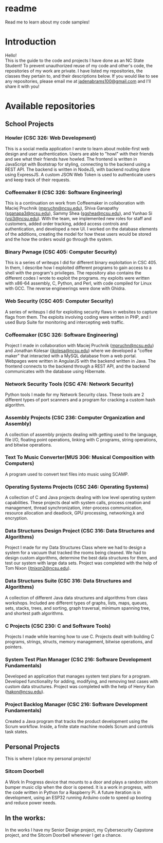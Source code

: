 # readme
Read me to learn about my code samples!
# Introduction
Hello!  
This is the guide to the code and projects I have done as an NC State Student! To prevent unauthorized reuse of my code and other's code, the repositories of my work are private. I have listed my repositories, the classes they pertain to, and their descriptions below. If you would like to see any repositories, please email me at jadenabrams100@gmail.com and I'll share it with you!

# Available repositories

## School Projects

### Howler (CSC 326: Web Development)
This is a social media application I wrote to learn about mobile-first web design and user authentication. Users are able to "howl" with their friends and see what their friends have howled. The frontend is written in JavaScript with Bootstrap for styling, connecting to the backend using a REST API. The backend is written in NodeJS, with backend routing done using ExpressJS. A custom JSON Web Token is used to authenticate users and keep track of their requests.

### Coffeemaker II (CSC 326: Software Engineering)
This is a continuation on work from Coffeemaker in collaboration with Maciej Pruchnik (mpruchn@ncsu.edu), Shiva Ganapathy (sganapa3@ncsu.edu), Sammy Shea (sgshea@ncsu.edu), and Yunhao Si (ysi3@ncsu.edu). With the team, we implemented new roles for staff and customers, added order tracking, added access controls and authentication, and developed a new UI. I worked on the database elements of the additions, creating the model for how these users would be stored and the how the orders would go through the system.

### Binary Pwnage (CSC 405: Computer Security)
This is a series of writeups I did for different binary exploitation in CSC 405. In them, I describe how I exploited different programs to gain access to a shell with the program's privileges. The repository also contains the different codes I wrote to exploit the programs. my exploits were written with x86-64 assembly, C, Python, and Perl, with code compiled for Linux with GCC. The reverse engineerings were done with Ghidra.

### Web Security (CSC 405: Computer Security)
A series of writeups I did for exploiting security flaws in websites to capture flags from them. The exploits involving coding were written in PHP, and I used Burp Suite for monitoring and intercepting web traffic.

### Coffeemaker (CSC 326: Software Engineering)
Project I made in collaboration with Maciej Pruchnik (mpruchn@ncsu.edu) and Jonathan Kolesar (jkolesa@ncsu.edu) where we developed a "coffee maker" that interacted with a MySQL database from a web portal. Webpages were written in AngularJS with the backend written in Java. The frontend connects to the backend through a REST API, and the backend communicates with the database using Hibernate.

### Network Security Tools (CSC 474: Network Security)
Python tools I made for my Network Security class. These tools are 2 different types of port scanners and a program for cracking a custom hash algorithm.

### Assembly Projects (CSC 236: Computer Organization and Assembly)
A collection of assembly projects dealing with getting used to the language, file I/O, floating point operations, linking with C programs, string operations, and bitwise operations.

### Text To Music Converter(MUS 306: Musical Composition with Computers)
A program used to convert text files into music using SCAMP.

### Operating Systems Projects (CSC 246: Operating Systems)
A collection of C and Java projects dealing with low level operating system capabilities. These projects deal with system calls, process creation and management, thread synchronization, inter-process communication, resource allocation and deadlock, GPU processing, networking,k and encryption.

### Data Structures Design Project (CSC 316: Data Structures and Algorithms)
Project I made for my Data Structures Class where we had to design a system for a vacuum that tracked the rooms being cleaned. We had to design custom algorithms, determine the best data structures for them, and test our system with large data sets. Project was completed with the help of Tom Nixon (jtnixon2@ncsu.edu). 

### Data Structures Suite (CSC 316: Data Structures and Algorithms)
A collection of different Java data structures and algorithms from class workshops. Included are different types of graphs, lists, maps, queues, sets, stacks, trees, and sorting, graph traversal, minimum spanning tree, and shortest path algorithms.

### C Projects (CSC 230: C and Software Tools)
Projects I made while learning how to use C. Projects dealt with building C programs, strings, structs, memory management, bitwise operations, and pointers.

### System Test Plan Manager (CSC 216: Software Development Fundamentals)
Developed an application that manages system test plans for a program. Developed functionality for adding, modifying, and removing test cases with custom data structures. Project was completed with the help of Henry Kon (hakon@ncsu.edu).

### Project Backlog Manager (CSC 216: Software Development Fundamentals)
Created a Java program that tracks the product development using the Scrum workflow. Inside, a finite state machine models Scrum and controls task states.

## Personal Projects
This is where I place my personal projects! 
### Sitcom Doorbell
A Work In Progress device that mounts to a door and plays a random sitcom bumper music clip when the door is opened. It is a work in progress, with the code written in Python for a Raspberry Pi. A future iteration is in development, using an ESP32 running Arduino code to speed up booting and reduce power needs.

## In the works:
In the works I have my Senior Design project, my Cybersecurity Capstone project, and the Sitcom Doorbell whenever I get a chance.
